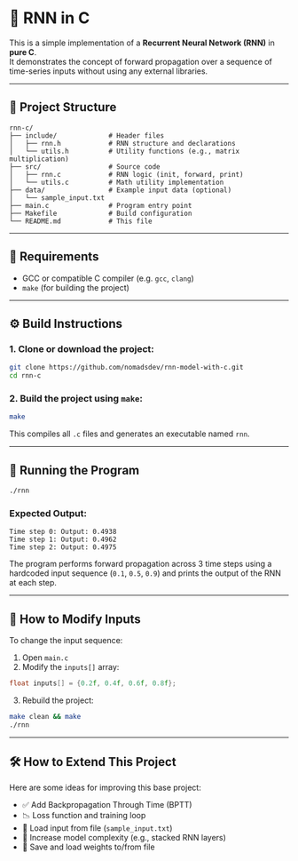 # 🧠 RNN in C

This is a simple implementation of a **Recurrent Neural Network (RNN)** in **pure C**.  
It demonstrates the concept of forward propagation over a sequence of time-series inputs without using any external libraries.

---

## 📁 Project Structure

```
rnn-c/
├── include/             # Header files
│   ├── rnn.h            # RNN structure and declarations
│   └── utils.h          # Utility functions (e.g., matrix multiplication)
├── src/                 # Source code
│   ├── rnn.c            # RNN logic (init, forward, print)
│   └── utils.c          # Math utility implementation
├── data/                # Example input data (optional)
│   └── sample_input.txt
├── main.c               # Program entry point
├── Makefile             # Build configuration
└── README.md            # This file
```

---

## 🧪 Requirements

- GCC or compatible C compiler (e.g. `gcc`, `clang`)
- `make` (for building the project)

---

## ⚙️ Build Instructions

### 1. Clone or download the project:

```bash
git clone https://github.com/nomadsdev/rnn-model-with-c.git
cd rnn-c
```

### 2. Build the project using `make`:

```bash
make
```

This compiles all `.c` files and generates an executable named `rnn`.

---

## 🚀 Running the Program

```bash
./rnn
```

### Expected Output:

```text
Time step 0: Output: 0.4938
Time step 1: Output: 0.4962
Time step 2: Output: 0.4975
```

The program performs forward propagation across 3 time steps using a hardcoded input sequence (`0.1`, `0.5`, `0.9`) and prints the output of the RNN at each step.

---

## 🧰 How to Modify Inputs

To change the input sequence:

1. Open `main.c`
2. Modify the `inputs[]` array:

```c
float inputs[] = {0.2f, 0.4f, 0.6f, 0.8f};
```

3. Rebuild the project:

```bash
make clean && make
./rnn
```

---

## 🛠️ How to Extend This Project

Here are some ideas for improving this base project:

- ✅ Add Backpropagation Through Time (BPTT)
- 📉 Loss function and training loop
- 📁 Load input from file (`sample_input.txt`)
- 🧠 Increase model complexity (e.g., stacked RNN layers)
- 💾 Save and load weights to/from file
